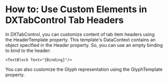 # How to: Use Custom Elements in DXTabControl Tab Headers


<p>In DXTabControl, you can customize content of tab item headers using the HeaderTemplate property. This template's DataContext contains an object specified in the Header property. So, you can use an empty binding to bind to the header:</p>


```xaml
<TextBlock Text="{Binding}"/>
```


<p>You can also customize the Glyph representation using the GlyphTemplate property.</p>

<br/>


